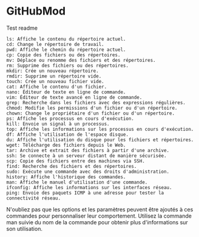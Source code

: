# GitHubMod
 Test readme 
 
    ls: Affiche le contenu du répertoire actuel.
    cd: Change le répertoire de travail.
    pwd: Affiche le chemin du répertoire actuel.
    cp: Copie des fichiers ou des répertoires.
    mv: Déplace ou renomme des fichiers et des répertoires.
    rm: Supprime des fichiers ou des répertoires.
    mkdir: Crée un nouveau répertoire.
    rmdir: Supprime un répertoire vide.
    touch: Crée un nouveau fichier vide.
    cat: Affiche le contenu d'un fichier.
    nano: Éditeur de texte en ligne de commande.
    vim: Éditeur de texte avancé en ligne de commande.
    grep: Recherche dans les fichiers avec des expressions régulières.
    chmod: Modifie les permissions d'un fichier ou d'un répertoire.
    chown: Change le propriétaire d'un fichier ou d'un répertoire.
    ps: Affiche les processus en cours d'exécution.
    kill: Envoie un signal à un processus.
    top: Affiche les informations sur les processus en cours d'exécution.
    df: Affiche l'utilisation de l'espace disque.
    du: Affiche l'utilisation du disque pour les fichiers et répertoires.
    wget: Télécharge des fichiers depuis le Web.
    tar: Archive et extrait des fichiers à partir d'une archive.
    ssh: Se connecte à un serveur distant de manière sécurisée.
    scp: Copie des fichiers entre des machines via SSH.
    find: Recherche des fichiers et des répertoires.
    sudo: Exécute une commande avec des droits d'administration.
    history: Affiche l'historique des commandes.
    man: Affiche le manuel d'utilisation d'une commande.
    ifconfig: Affiche les informations sur les interfaces réseau.
    ping: Envoie des paquets ICMP à une adresse pour tester la connectivité réseau.

N'oubliez pas que les options et les paramètres peuvent être ajoutés à ces commandes pour personnaliser leur comportement. Utilisez la commande man suivie du nom de la commande pour obtenir plus d'informations sur son utilisation.